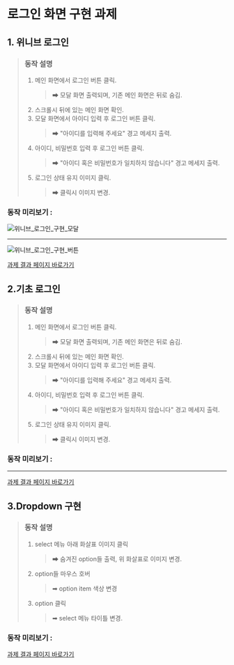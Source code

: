 # 로그인 화면 구현 과제

## 1. 위니브 로그인

> ### **동작 설명**
>
> 1.  메인 화면에서 로그인 버튼 클릭.
>     > ➡ 모달 화면 출력되며, 기존 메인 화면은 뒤로 숨김.
> 2.  스크롤시 뒤에 있는 메인 화면 확인.
> 3.  모달 화면에서 아이디 입력 후 로그인 버튼 클릭.
>     > ➡ "아이디를 입력해 주세요" 경고 메세지 출력.
> 4.  아이디, 비밀번호 입력 후 로그인 버튼 클릭.
>     > ➡ "아이디 혹은 비밀번호가 일치하지 않습니다" 경고 메세지 출력.
> 5.  로그인 상태 유지 이미지 클릭.
>     > ➡ 클릭시 이미지 변경.

### **동작 미리보기** :

![위니브_로그인_구현_모달](https://user-images.githubusercontent.com/77476077/163758149-909171bf-4b0e-4956-8929-f3412d9c2748.gif)

---

![위니브_로그인_구현_버튼](https://user-images.githubusercontent.com/77476077/163758923-af0b5b57-fdac-4314-a73a-f3c5eb931e9a.gif)

[과제 결과 페이지 바로가기](https://aydenote.github.io/Login-Screen/%EC%9C%84%EB%8B%88%EB%B8%8C%20%EB%A1%9C%EA%B7%B8%EC%9D%B8%20%EA%B5%AC%ED%98%84/index.html)

## 2.기초 로그인

> ### **동작 설명**
>
> 1.  메인 화면에서 로그인 버튼 클릭.
>     > ➡ 모달 화면 출력되며, 기존 메인 화면은 뒤로 숨김.
> 2.  스크롤시 뒤에 있는 메인 화면 확인.
> 3.  모달 화면에서 아이디 입력 후 로그인 버튼 클릭.
>     > ➡ "아이디를 입력해 주세요" 경고 메세지 출력.
> 4.  아이디, 비밀번호 입력 후 로그인 버튼 클릭.
>     > ➡ "아이디 혹은 비밀번호가 일치하지 않습니다" 경고 메세지 출력.
> 5.  로그인 상태 유지 이미지 클릭.
>     > ➡ 클릭시 이미지 변경.

### **동작 미리보기** :

<!-- gif -->

---

<!-- gif -->

[과제 결과 페이지 바로가기]()

## 3.Dropdown 구현

> ### **동작 설명**
>
> 1.  select 메뉴 아래 화살표 이미지 클릭
>     > ➡ 숨겨진 option들 출력, 위 화살표로 이미지 변경.
> 2.  option들 마우스 호버
>     > ➡ option item 색상 변경
> 3.  option 클릭
>     > ➡ select 메뉴 타이틀 변경.

### **동작 미리보기** :

<!-- gif -->

[과제 결과 페이지 바로가기](https://aydenote.github.io/Login-Screen/Dropdown%20%EA%B5%AC%ED%98%84/index.html)
